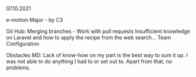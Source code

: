 07.10.2021 

e-motion Major - by C3

Git Hub: Merging branches - Work with pull requests Insufficient knowledge on Laravel and how to apply the recipe from the web search… Team Configuration

Obstacles MD: Lack of know-how on my part is the best way to sum it up. I was not able to do anything I had to or set out to. Apart from that, no problems. 
